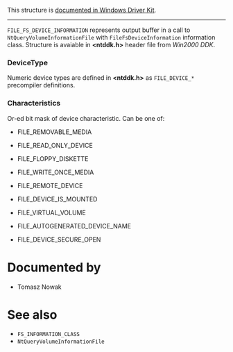 This structure is [documented in Windows Driver Kit](https://learn.microsoft.com/en-us/windows-hardware/drivers/ddi/wdm/ns-wdm-_file_fs_device_information).

---

`FILE_FS_DEVICE_INFORMATION` represents output buffer in a call to `NtQueryVolumeInformationFile` with `FileFsDeviceInformation` information class. Structure is avaiable in **\<ntddk.h\>** header file from *Win2000 DDK*.

### DeviceType

Numeric device types are defined in **\<ntddk.h\>** as `FILE_DEVICE_*` precompiler definitions.

### Characteristics

Or-ed bit mask of device characteristic. Can be one of:

* FILE_REMOVABLE_MEDIA

* FILE_READ_ONLY_DEVICE
* FILE_FLOPPY_DISKETTE

* FILE_WRITE_ONCE_MEDIA
* FILE_REMOTE_DEVICE

* FILE_DEVICE_IS_MOUNTED
* FILE_VIRTUAL_VOLUME

* FILE_AUTOGENERATED_DEVICE_NAME
* FILE_DEVICE_SECURE_OPEN

</B>

# Documented by

* Tomasz Nowak

# See also

* `FS_INFORMATION_CLASS`
* `NtQueryVolumeInformationFile`
